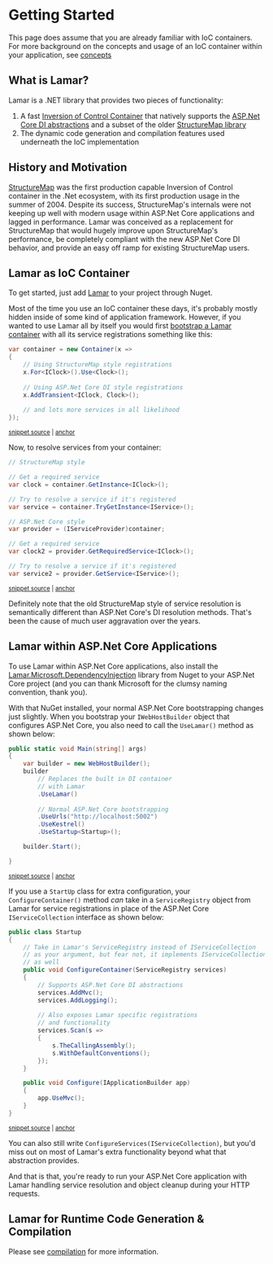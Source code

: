 # Getting Started

This page does assume that you are already familiar with IoC containers. For more background on the concepts
and usage of an IoC container within your application, see [concepts](/guide/ioc/concepts)

## What is Lamar?

Lamar is a .NET library that provides two pieces of functionality:

1. A fast [Inversion of Control Container](https://www.martinfowler.com/articles/injection.html) that natively supports the [ASP.Net Core DI abstractions](https://code.msdn.microsoft.com/Dependency-injection-in-f789ceaa) and a subset of the older [StructureMap library](https://structuremap.github.io)
1. The dynamic code generation and compilation features used underneath the IoC implementation

## History and Motivation

[StructureMap](https://structuremap.github.io) was the first production capable Inversion of Control container
in the .Net ecosystem, with its first production usage in the summer of 2004. Despite its success,
StructureMap's internals were not keeping up well with modern usage within ASP.Net Core applications and 
lagged in performance. Lamar was conceived as a replacement for StructureMap that would hugely improve
upon StructureMap's performance, be completely compliant with the new ASP.Net Core DI behavior,
and provide an easy off ramp for existing StructureMap users.


## Lamar as IoC Container

To get started, just add [Lamar](https://www.nuget.org/packages/Lamar/) to your project through Nuget.

Most of the time you use an IoC container these days, it's probably mostly hidden inside of some kind of application framework. However, if you wanted to use Lamar all by itself you would first [bootstrap a Lamar container](/guide/ioc/bootstrapping) with all its service registrations something like this:

<!-- snippet: sample_start-a-container -->
<a id='snippet-sample_start-a-container'></a>
```cs
var container = new Container(x =>
{
    // Using StructureMap style registrations
    x.For<IClock>().Use<Clock>();
    
    // Using ASP.Net Core DI style registrations
    x.AddTransient<IClock, Clock>();
    
    // and lots more services in all likelihood
});
```
<sup><a href='https://github.com/JasperFx/lamar/blob/master/src/Lamar.Testing/Samples/GettingStarted.cs#L11-L22' title='Snippet source file'>snippet source</a> | <a href='#snippet-sample_start-a-container' title='Start of snippet'>anchor</a></sup>
<!-- endSnippet -->

Now, to resolve services from your container:

<!-- snippet: sample_resolving-services-quickstart -->
<a id='snippet-sample_resolving-services-quickstart'></a>
```cs
// StructureMap style

// Get a required service
var clock = container.GetInstance<IClock>();

// Try to resolve a service if it's registered
var service = container.TryGetInstance<IService>();

// ASP.Net Core style
var provider = (IServiceProvider)container;

// Get a required service
var clock2 = provider.GetRequiredService<IClock>();

// Try to resolve a service if it's registered
var service2 = provider.GetService<IService>();
```
<sup><a href='https://github.com/JasperFx/lamar/blob/master/src/Lamar.Testing/Samples/GettingStarted.cs#L24-L41' title='Snippet source file'>snippet source</a> | <a href='#snippet-sample_resolving-services-quickstart' title='Start of snippet'>anchor</a></sup>
<!-- endSnippet -->

Definitely note that the old StructureMap style of service resolution is semantically different than ASP.Net Core's DI resolution methods. That's been the cause of much user aggravation over the years.

## Lamar within ASP.Net Core Applications

To use Lamar within ASP.Net Core applications, also install the [Lamar.Microsoft.DependencyInjection](https://www.nuget.org/packages/Lamar.Microsoft.DependencyInjection/) library from Nuget to your ASP.Net Core project (and you can thank Microsoft for the clumsy naming convention, thank you).

With that NuGet installed, your normal ASP.Net Core bootstrapping changes just slightly. When you bootstrap your `IWebHostBuilder` object
that configures ASP.Net Core, you also need to call the `UseLamar()` method as shown below:

<!-- snippet: sample_getting-started-main -->
<a id='snippet-sample_getting-started-main'></a>
```cs
public static void Main(string[] args)
{
    var builder = new WebHostBuilder();
    builder
        // Replaces the built in DI container
        // with Lamar
        .UseLamar()
        
        // Normal ASP.Net Core bootstrapping
        .UseUrls("http://localhost:5002")
        .UseKestrel()
        .UseStartup<Startup>();

    builder.Start();

}
```
<sup><a href='https://github.com/JasperFx/lamar/blob/master/src/Lamar.AspNetCoreTests/Samples/StartUp.cs#L14-L31' title='Snippet source file'>snippet source</a> | <a href='#snippet-sample_getting-started-main' title='Start of snippet'>anchor</a></sup>
<!-- endSnippet -->

If you use a `StartUp` class for extra configuration, your `ConfigureContainer()` method *can* take in a `ServiceRegistry` object from Lamar for service registrations in place of the ASP.Net Core `IServiceCollection` interface as shown below:

<!-- snippet: sample_getting-started-startup -->
<a id='snippet-sample_getting-started-startup'></a>
```cs
public class Startup
{
    // Take in Lamar's ServiceRegistry instead of IServiceCollection
    // as your argument, but fear not, it implements IServiceCollection
    // as well
    public void ConfigureContainer(ServiceRegistry services)
    {
        // Supports ASP.Net Core DI abstractions
        services.AddMvc();
        services.AddLogging();
        
        // Also exposes Lamar specific registrations
        // and functionality
        services.Scan(s =>
        {
            s.TheCallingAssembly();
            s.WithDefaultConventions();
        });
    }

    public void Configure(IApplicationBuilder app)
    {
        app.UseMvc();
    }
}
```
<sup><a href='https://github.com/JasperFx/lamar/blob/master/src/Lamar.AspNetCoreTests/Samples/StartUp.cs#L35-L61' title='Snippet source file'>snippet source</a> | <a href='#snippet-sample_getting-started-startup' title='Start of snippet'>anchor</a></sup>
<!-- endSnippet -->

You can also still write `ConfigureServices(IServiceCollection)`, but you'd miss out on most of Lamar's extra functionality beyond what that abstraction
provides.

And that is that, you're ready to run your ASP.Net Core application with Lamar handling service resolution and object cleanup during your
HTTP requests.

## Lamar for Runtime Code Generation & Compilation

Please see [compilation](/guide/compilation/) for more information.
